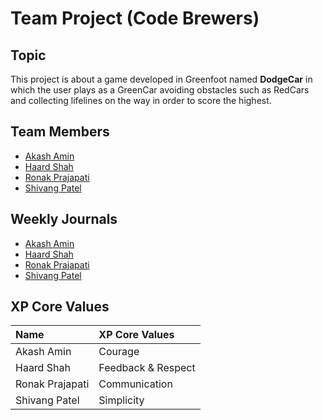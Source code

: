 # Team Project (Code Brewers)

## Topic

This project is about a game developed in Greenfoot named **DodgeCar** in which the user plays as a GreenCar avoiding obstacles such as RedCars and collecting lifelines on the way in order to score the highest.

## Team Members

* [Akash Amin](https://github.com/akashamin01)
* [Haard Shah](https://github.com/haard19)
* [Ronak Prajapati](https://github.com/ronak0001)
* [Shivang Patel](https://github.com/shivangpatel24)

## Weekly Journals

* [Akash Amin](https://github.com/nguyensjsu/sp22-202-code-brewers/blob/main/weekly%20journals/Akash%20Amin.md)
* [Haard Shah](https://github.com/nguyensjsu/sp22-202-code-brewers/blob/main/weekly%20journals/Haard%20Shah.md)
* [Ronak Prajapati](https://github.com/nguyensjsu/sp22-202-code-brewers/blob/main/weekly%20journals/Ronak%20Prajapati.md)
* [Shivang Patel](https://github.com/nguyensjsu/sp22-202-code-brewers/blob/main/weekly%20journals/Shivang%20Patel.md)

## XP Core Values

| Name            | XP Core Values      |
| :----           | :----               |  
| Akash Amin      | Courage             |
| Haard Shah      | Feedback & Respect  |
| Ronak Prajapati | Communication       |
| Shivang Patel   | Simplicity          | 